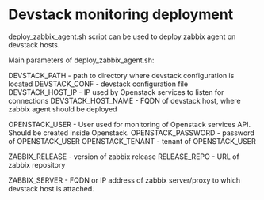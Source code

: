 # Devstack monitoring deployment

deploy_zabbix_agent.sh script can be used to deploy zabbix agent on devstack hosts.

Main parameters of deploy_zabbix_agent.sh:

DEVSTACK_PATH - path to directory where devstack configuration is located
DEVSTACK_CONF - devstack configuration file
DEVSTACK_HOST_IP - IP used by Openstack services to listen for connections
DEVSTACK_HOST_NAME - FQDN of devstack host, where zabbix agent should be deployed

OPENSTACK_USER - User used for monitoring of Openstack services API. Should be created inside Openstack.
OPENSTACK_PASSWORD - password of OPENSTACK_USER
OPENSTACK_TENANT - tenant of OPENSTACK_USER

ZABBIX_RELEASE - version of zabbix release
RELEASE_REPO - URL of zabbix repository

ZABBIX_SERVER - FQDN or IP address of zabbix server/proxy to which devstack host is attached.

